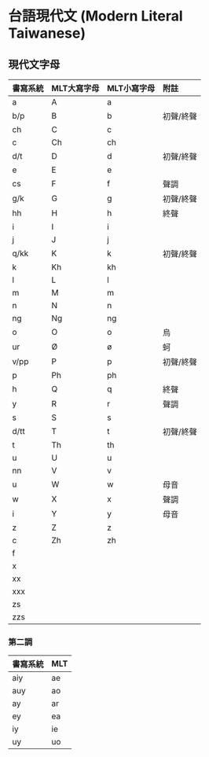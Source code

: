 # 台語現代文 (Modern Literal Taiwanese)

## 現代文字母

| 書寫系統 | MLT大寫字母 | MLT小寫字母 | 附註 |
| :--- | :--- | :--- | :--- |
| a | A | a | |
| b/p | B | b | 初聲/終聲 |
| ch | C | c | |
| c | Ch | ch | |
| d/t | D | d | 初聲/終聲 |
| e | E | e | |
| cs | F | f | 聲調 |
| g/k | G | g | 初聲/終聲 |
| hh | H | h | 終聲 |
| i | I | i | |
| j | J | j | |
| q/kk | K | k | 初聲/終聲 |
| k | Kh | kh | |
| l | L | l | |
| m | M | m | |
| n | N | n | |
| ng | Ng | ng | |
| o | O | o | 烏 |
| ur | Ø | ø | 蚵 |
| v/pp | P | p | 初聲/終聲 |
| p | Ph | ph | |
| h | Q | q | 終聲 |
| y | R | r | 聲調 |
| s | S | s | |
| d/tt | T | t | 初聲/終聲 |
| t | Th | th | |
| u | U | u | |
| nn | V | v | |
| u | W | w | 母音 |
| w | X | x | 聲調 |
| i | Y | y | 母音 |
| z | Z | z | |
| c | Zh | zh | |
| f ||||
| x ||||
| xx ||||
| xxx ||||
| zs ||||
| zzs ||||

### 第二調

| **書寫系統** | MLT |
| :--- | :--- |
| aiy | ae |
| auy | ao |
| ay | ar |
| ey | ea |
| iy | ie |
| uy | uo |
